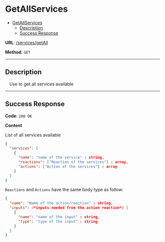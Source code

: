 # GetAllServices

- [GetAllServices](#getAllServices)
    - [Description](#description)
    - [Success Response](#success-response)

**URL**: [/services/getAll]()

**Method**: `GET`

---

## Description
&emsp;Use to get all services available

---

## Success Response

**Code**: `200 OK`

**Content**

List of all services available

```json
{
  "services": [
    {
      "name": "name of the service" : string,
      "reactions": ["Reaction of the services"] : array,
      "actions": ["Action of the services"] : array
    }
  ]
}
```

```Reactions``` and ```Actions``` have the same body type as follow:
```json
{
  "name": "Name of the action/reaction" : string,
  "inputs": /*inputs needed from the action reaction*/ [
    {
      "name": "name of the input" : string,
      "type": "type of the input" : string
    }
  ]
}
```
